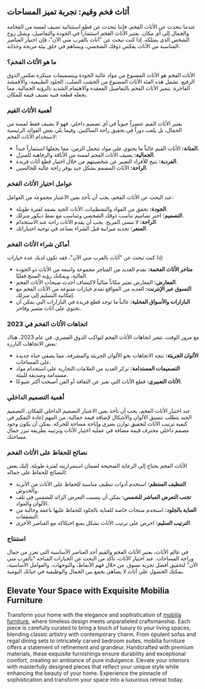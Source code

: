 <h2>أثاث فخم وقيم: تجربة تميز المساحات</h2>

<p>عندما نتحدث عن الأثاث الفخم، فإننا نتحدث عن قطع استثنائية تضيف لمسة من الفخامة والجمال إلى أي مكان. يعتبر الأثاث الفخم استثماراً في الجودة والتفاصيل، ويمثل روح الشخص الذي يمتلكه. إذا كنت تبحث عن "أثاث بالقرب مني الآن"، فإن اختيار العناصر المناسبة من الأثاث يعكس ذوقك الشخصي، ويساهم في خلق بيئة مريحة وجذابة.</p>

<h3>ما هو الأثاث الفخم؟</h3>

<p>الأثاث الفخم هو الأثاث المصنوع من مواد عالية الجودة وبتصميمات مبتكرة تعكس الذوق الرفيع. تشمل هذه الفئة الأثاث المصنوع من الخشب الصلب، الجلود الطبيعية، والأقمشة الفاخرة. يتميز الأثاث الفخم بالتفاصيل المعقدة والاهتمام الشديد بالرؤية الجمالية، مما يجعله قطعة فنية تضيف قيمة للمكان.</p>

<h3>أهمية الأثاث القيم</h3>

<p>يعتبر الأثاث القيم عنصراً حيوياً في أي تصميم داخلي. فهو لا يضيف فقط لمسة من الجمال، بل يلعب دوراً في تحقيق راحة الساكنين. وفيما يلي بعض الفوائد الرئيسية لاستخدام الأثاث الفخم:</p>

<ul>
    <li><strong>المتانة:</strong> الأثاث القيم غالباً ما يحتوي على مواد تتحمل الزمن، مما يجعلها استثماراً جيداً.</li>
    <li><strong>الجمالية:</strong> يضيف الأثاث الفخم لمسة من الأناقة والرفاهية للمنزل.</li>
    <li><strong>الفردية:</strong> يتيح للأفراد التعبير عن شخصيتهم من خلال اختيار قطع أثاث فريدة.</li>
    <li><strong>الراحة:</strong> الأثاث المصمم بشكل جيد يوفر راحة عالية للجالسين.</li>
</ul>

<h3>عوامل اختيار الأثاث الفخم</h3>

<p>عند البحث عن الأثاث الفخم، يجب أن تأخذ بعين الاعتبار مجموعة من العوامل:</p>

<ul>
    <li><strong>الجودة:</strong> تحقق من المواد والتشطيبات. الأثاث الجيد يصمد لفترة طويلة.</li>
    <li><strong>التصميم:</strong> اختر تصاميم تناسب ذوقك الشخصي وتتناسب مع نمط ديكور منزلك.</li>
    <li><strong>الراحة:</strong> لا تنسى المريح. يجب أن يقدم الأثاث راحة عند الاستخدام.</li>
    <li><strong>السعر:</strong> تحديد ميزانية قبل الشراء يساعد في توجيه اختياراتك.</li>
</ul>

<h3>أماكن شراء الأثاث الفخم</h3>

<p>إذا كنت تبحث عن "أثاث بالقرب مني الآن"، فقد تكون لديك عدة خيارات:</p>

<ul>
    <li><strong>متاجر الأثاث الفخمة:</strong> تقدم العديد من المتاجر مجموعة واسعة من الأثاث ذو الجودة العالية، ويمكنك رؤية المنتج فعليًا.</li>
    <li><strong>المعارض:</strong> المعارض تعتبر مكاناً مثالياً لاكتشاف أحدث صيحات الأثاث الفخم.</li>
    <li><strong>التسوق عبر الإنترنت:</strong> العديد من المواقع تقدم خيارات متنوعة من الأثاث الفخم مع إمكانية التسليم إلى منزلك.</li>
    <li><strong>البازارات والأسواق المحلية:</strong> غالباً ما توجد قطع فريدة في البازارات التي يمكن أن تحتوي على أثاث متميز وفاخر.</li>
</ul>

<h3>اتجاهات الأثاث الفخم في 2023</h3>

<p>مع مرور الوقت، تتغير اتجاهات الأثاث الفخم لتواكب الذوق العصري. في عام 2023، هناك بعض الاتجاهات البارزة:</p>

<ul>
    <li><strong>الألوان الجريئة:</strong> تتجه الاتجاهات نحو الألوان الجريئة والمشرقة، مما يضفي حياة جديدة على المساحات.</li>
    <li><strong>التصميمات المستدامة:</strong> تركز العديد من العلامات التجارية على استخدام مواد مستدامة وصديقة للبيئة.</li>
    <li><strong>الأثاث التعبيري:</strong> قطع الأثاث التي تعبر عن الثقافة أو الفن أصبحت أكثر شيوعًا.</li>
</ul>

<h3>أهمية التصميم الداخلي</h3>

<p>عند اختيار الأثاث الفخم، يجب أن تأخذ بعين الاعتبار التصميم الداخلي للمكان. التصميم الجيد يتطلب تنسيق الألوان والأشكال لإضافة قيمة جمالية. من المهم إعادة التفكير في كيفية ترتيب الأثاث لتحقيق توازن بصري وإتاحة مساحة للحركة. يمكن أن يكون وجود مصمم داخلي محترف قيمة مضافة في عملية اختيار الأثاث وترتيبه بطريقة تبرز جمال مساحتك.</p>

<h3>نصائح للحفاظ على الأثاث الفخم</h3>

<p>الأثاث الفخم يحتاج إلى الرعاية الصحيحة لضمان استمراريته لفترة طويلة. إليك بعض النصائح للحفاظ على جماله:</p>

<ul>
    <li><strong>التنظيف المنتظم:</strong> استخدم أدوات تنظيف مناسبة للحفاظ على الأثاث من الأتربة والخدوش.</li>
    <li><strong>تجنب التعرض المباشر للشمس:</strong> يمكن أن يتسبب التعرض الزائد للشمس في تلف الألوان والمواد.</li>
    <li><strong>العناية بالجلود:</strong> استخدم منتجات خاصة للعناية بالجلود للحفاظ عليها ناعمة وخالية من التشققات.</li>
    <li><strong>الترتيب السليم:</strong> احرص على ترتيب الأثاث بشكل يمنع احتكاكه مع العناصر الأخرى.</li>
</ul>

<h3>استنتاج</h3>

<p>في عالم الأثاث، يعتبر الأثاث الفخم والقيم أحد العناصر الأساسية التي تعزز من جمال وراحة المساحات. عند اختيار الأثاث، تأكد من البحث عن الخيارات المتاحة "بالقرب مني الآن" لتحقيق أفضل تجربة تسوق. من خلال فهم الأنماط، والتوجهات، والعوامل الأساسية، يمكنك الحصول على أثاث لا يضاهى يجمع بين الجمال والوظيفية في حياتك اليومية.</p> <h2>Elevate Your Space with Exquisite Mobilia Furniture</h2>  

<p>Transform your home with the elegance and sophistication of <a href="https://www.mobiliacleopatra.com/">mobilia furniture</a>, where timeless design meets unparalleled craftsmanship. Each piece is carefully curated to bring a touch of luxury to your living spaces, blending classic artistry with contemporary charm. From opulent sofas and regal dining sets to intricately carved bedroom suites, mobilia furniture offers a statement of refinement and grandeur. Handcrafted with premium materials, these exquisite furnishings ensure durability and exceptional comfort, creating an ambiance of pure indulgence. Elevate your interiors with masterfully designed pieces that reflect your unique style while enhancing the beauty of your home. Experience the pinnacle of sophistication and transform your space into a luxurious retreat today.</p>
